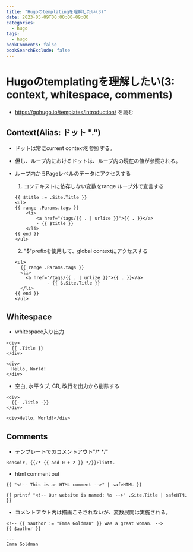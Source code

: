 ```yaml
---
title: "Hugoのtemplatingを理解したい(3)"
date: 2023-05-09T00:00:00+09:00
categories:
  - hugo
tags:
  - hugo
bookComments: false
bookSearchExclude: false
---
```


# Hugoのtemplatingを理解したい(3: context, whitespace, comments)
- https://gohugo.io/templates/introduction/ を読む

## Context(Alias: ドット ".")
- ドットは常にcurrent contextを参照する。
- 但し、ループ内におけるドットは、ループ内の現在の値が参照される。
- ループ内からPageレベルのデータにアクセスする
  1. コンテキストに依存しない変数をrange ループ外で宣言する
  ```
  {{ $title := .Site.Title }}
  <ul>
  {{ range .Params.tags }}
      <li>
          <a href="/tags/{{ . | urlize }}">{{ . }}</a>
          - {{ $title }}
      </li>
  {{ end }}
  </ul>
   ```

  2. "$"prefixを使用して、global contextにアクセスする
  ```
  <ul>
    {{ range .Params.tags }}
    <li>
      <a href="/tags/{{ . | urlize }}">{{ . }}</a>
              - {{ $.Site.Title }}
    </li>
  {{ end }}
  </ul>
  ```

## Whitespace
- whitespace入り出力
```
<div>
  {{ .Title }}
</div>
```
```
<div>
  Hello, World!
</div>
```

- 空白, 水平タブ, CR, 改行を出力から削除する
```
<div>
  {{- .Title -}}
</div>
```
```
<div>Hello, World!</div>
```

## Comments
- テンプレートでのコメントアウト"/* */"
```
Bonsoir, {{/* {{ add 0 + 2 }} */}}Eliott.

```

- html comment out
```
{{ "<!-- This is an HTML comment -->" | safeHTML }}

{{ printf "<!-- Our website is named: %s -->" .Site.Title | safeHTML }}

```

- コメントアウト内は描画こそされないが、変数展開は実施される。
```
<!-- {{ $author := "Emma Goldman" }} was a great woman. -->
{{ $author }}

---
Emma Goldman
```